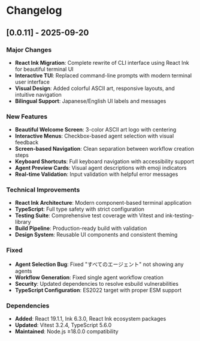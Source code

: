 # Changelog

## [0.0.11] - 2025-09-20

### Major Changes
- **React Ink Migration**: Complete rewrite of CLI interface using React Ink for beautiful terminal UI
- **Interactive TUI**: Replaced command-line prompts with modern terminal user interface
- **Visual Design**: Added colorful ASCII art, responsive layouts, and intuitive navigation
- **Bilingual Support**: Japanese/English UI labels and messages

### New Features
- **Beautiful Welcome Screen**: 3-color ASCII art logo with centering
- **Interactive Menus**: Checkbox-based agent selection with visual feedback
- **Screen-based Navigation**: Clean separation between workflow creation steps
- **Keyboard Shortcuts**: Full keyboard navigation with accessibility support
- **Agent Preview Cards**: Visual agent descriptions with emoji indicators
- **Real-time Validation**: Input validation with helpful error messages

### Technical Improvements
- **React Ink Architecture**: Modern component-based terminal application
- **TypeScript**: Full type safety with strict configuration
- **Testing Suite**: Comprehensive test coverage with Vitest and ink-testing-library
- **Build Pipeline**: Production-ready build with validation
- **Design System**: Reusable UI components and consistent theming

### Fixed
- **Agent Selection Bug**: Fixed "すべてのエージェント" not showing any agents
- **Workflow Generation**: Fixed single agent workflow creation
- **Security**: Updated dependencies to resolve esbuild vulnerabilities
- **TypeScript Configuration**: ES2022 target with proper ESM support

### Dependencies
- **Added**: React 19.1.1, Ink 6.3.0, React Ink ecosystem packages
- **Updated**: Vitest 3.2.4, TypeScript 5.6.0
- **Maintained**: Node.js ≥18.0.0 compatibility
